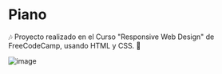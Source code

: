 # Piano
:notes: Proyecto realizado en el Curso "Responsive Web Design" de FreeCodeCamp,  usando HTML y CSS. :musical_keyboard:
 
![image](https://user-images.githubusercontent.com/102257752/230433485-39d76f8c-63f7-45e9-bcc3-72837d97ef8f.png)
